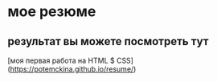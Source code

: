 # мое резюме
## результат вы можете посмотреть тут 
[моя первая работа на HTML $ CSS] (https://potemckina.github.io/resume/)

